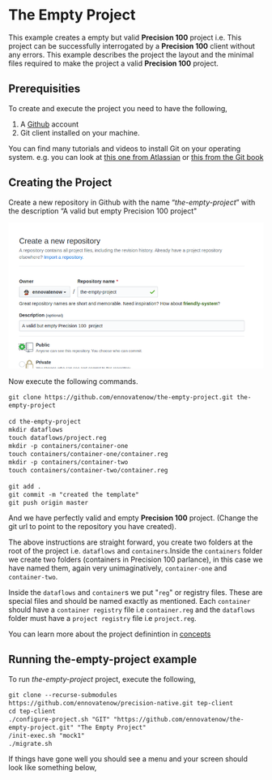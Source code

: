 # The Empty Project
This example creates a empty but valid **Precision 100** project i.e. This project can be successfully interrogated by a **Precision 100** client without any errors. This example describes the project the layout and the minimal files required to make the project a valid **Precision 100** project.

## Prerequisities
To create and execute the project you need to have the following,

1. A [Github](https://www.github.com) account
2. Git client installed on your machine.

You can find many tutorials and videos to install Git on your operating system. e.g. you can look at [this one from Atlassian](https://www.atlassian.com/git/tutorials/install-git) or [this from the Git book](https://git-scm.com/book/en/v2/Getting-Started-Installing-Git)

## Creating the Project
Create a new repository in Github with the name “*the-empty-project*” with the description “A valid but empty Precision 100  project"

![Create empty project repository](./images/create-empty-project-repository.png)

Now execute the following commands.
```
git clone https://github.com/ennovatenow/the-empty-project.git the-empty-project

cd the-empty-project
mkdir dataflows
touch dataflows/project.reg
mkdir -p containers/container-one
touch containers/container-one/container.reg
mkdir -p containers/container-two
touch containers/container-two/container.reg

git add .
git commit -m "created the template"
git push origin master
```
And we have perfectly valid and empty **Precision 100** project. (Change the git url to point to the repository you have created). 

The above instructions are straight forward, you create two folders at the root of the project i.e. `dataflows` and `containers`.Inside the `containers` folder we create two folders (containers in Precision 100 parlance), in this case we have named them, again very unimaginatively, `container-one` and `container-two`. 

Inside the `dataflows` and `container`s we put "`reg`" or registry files. These are special files and should be named exactly as mentioned. Each `container` should have a `container registry` file i.e `container.reg` and the `dataflows` folder must have a `project registry` file i.e `project.reg`. 

You can learn more about the project definintion in [concepts](./concepts.md)

## Running the-empty-project example
To run *the-empty-project* project, execute the following,
```
git clone --recurse-submodules https://github.com/ennovatenow/precision-native.git tep-client
cd tep-client
./configure-project.sh "GIT" "https://github.com/ennovatenow/the-empty-project.git" "The Empty Project"
/init-exec.sh "mock1"
./migrate.sh
```

If things have gone well you should see a menu and your screen should look like something below,

